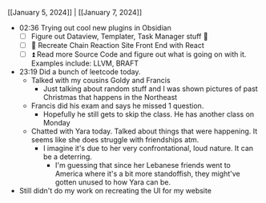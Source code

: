 [[January 5, 2024]] | [[January 7, 2024]]

- 02:36 Trying out cool new plugins in Obsidian
	- [ ] Figure out Dataview, Templater, Task Manager stuff 🔽
	- [ ] 🔼 Recreate Chain Reaction Site Front End with React
	- [ ] ⏫ Read more Source Code and figure out what is going on with it. Examples include: LLVM, BRAFT
- 23:19 Did a bunch of leetcode today. 
	- Talked with my cousins Goldy and Francis
		- Just talking about random stuff and I was shown pictures of past Christmas that happens in the Northeast
	- Francis did his exam and says he missed 1 question.
		- Hopefully he still gets to skip the class. He has another class on Monday
	- Chatted with Yara today. Talked about things that were happening. It seems like she does struggle with friendships atm.
		- I imagine it's due to her very confrontational, loud nature. It can be a deterring.
			- I'm guessing that since her Lebanese friends went to America where it's a bit more standoffish, they might've gotten unused to how Yara can be.
- Still didn't do my work on recreating the UI for my website